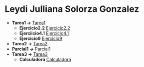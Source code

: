 # Leydi Julliana Solorza Gonzalez
- **Tarea1 ->** [Tarea1](https://github.com/julss642/Entrega-1-ejercicios-ALSE/tree/main/Tarea1)
    - **Ejercicio2.2** [Ejercicio2.2](https://github.com/julss642/Entrega-1-ejercicios-ALSE/blob/main/Tarea1/Ejercicio2.2.cpp)
    - **Ejerciicio4.1** [Ejercicio4.1](https://github.com/julss642/Entrega-1-ejercicios-ALSE/blob/main/Tarea1/Ejercicio4.1.cpp)
    - **Ejercicio9** [Ejercicio9](https://github.com/julss642/Entrega-1-ejercicios-ALSE/blob/main/Tarea1/Ejercicio9.cpp)
- **Tarea2 ->** [Tarea2](https://github.com/julss642/Entrega-1-ejercicios-ALSE/tree/main/Tarea2)
- **Parcial1 ->** [Parcial1](https://github.com/julss642/Entrega-1-ejercicios-ALSE/tree/main/Parcial1)
- **Tarea3 ->** [Tarea3](https://github.com/julss642/Entrega-1-ejercicios-ALSE/tree/main/Tarea3)
    - **Calculadora** [Calculadora](https://github.com/julss642/Entrega-1-ejercicios-ALSE/blob/main/Tarea3/Calculadora.cpp)